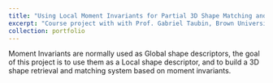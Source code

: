 ```yaml
---
title: "Using Local Moment Invariants for Partial 3D Shape Matching and Retrieval"
excerpt: "Course project with with Prof. Gabriel Taubin, Brown University. (2013)<br/><img src='/images/3d_similarity1.png'>"
collection: portfolio
---
```


Moment Invariants are normally used as Global shape descriptors, the goal of this project is to use them as a Local shape descriptor, and to build a 3D shape retrieval and matching system based on moment invariants.
